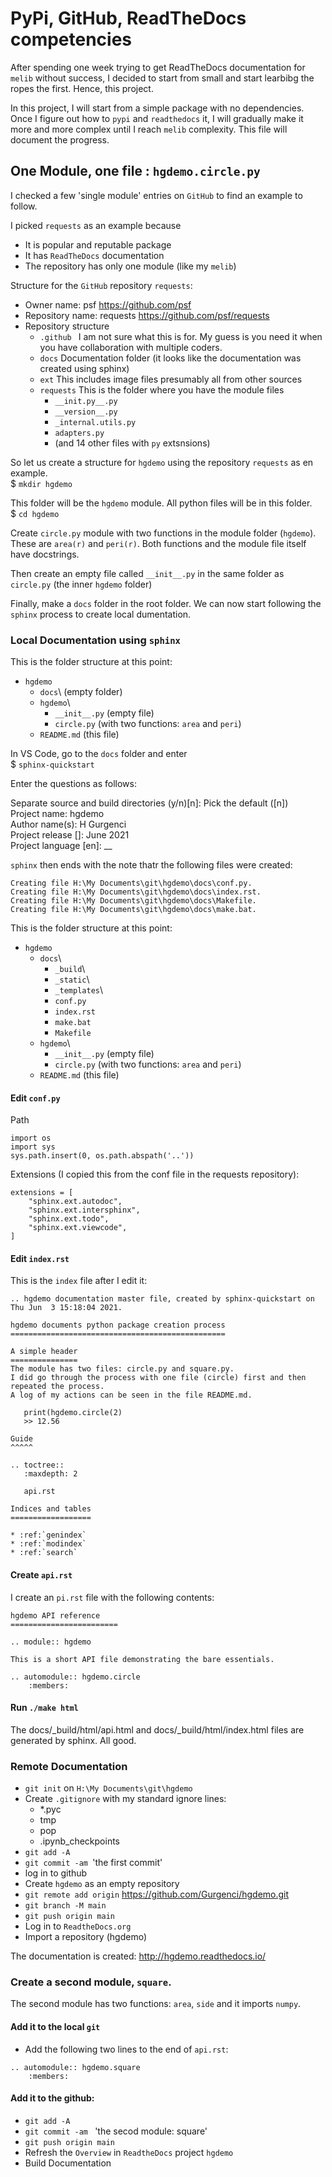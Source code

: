 # PyPi, GitHub, ReadTheDocs competencies #
After spending one week trying to get ReadTheDocs documentation for `melib` without success, I decided to start from small and start learbibg the ropes the first.  Hence, this project.

In this project, I will start from a simple package with no dependencies.  Once I figure out how to `pypi` and `readthedocs` it, I will gradually make it more and more complex until I reach `melib` complexity.  This file will document the progress.

## One Module, one file : `hgdemo.circle.py` ##
I checked a few 'single module' entries on `GitHub` to find an example to follow.

I picked `requests` as an example because
* It is popular and reputable package
* It has `ReadTheDocs` documentation
* The repository has only one module (like my `melib`)

Structure for the `GitHub` repository `requests`:
* Owner name: psf https://github.com/psf
* Repository name: requests https://github.com/psf/requests 
* Repository structure
  * `.github ` I am not sure what this is for.  My guess is you need it when you have collaboration with multiple coders.
  * `docs` Documentation folder (it looks like the documentation was created using sphinx)
  * `ext` This includes image files presumably all from other sources
  * `requests` This is the folder where you have the module files
    * `__init.py__.py`
    * `__version__.py`
    * `_internal.utils.py`
    * `adapters.py`
    * (and 14 other files with `py` extsnsions)

So let us create a structure for `hgdemo` using the repository `requests` as en example.<br>
$ `mkdir hgdemo`

This folder will be the `hgdemo` module.  All python files will be in this folder.  <br>
$ `cd hgdemo`

Create `circle.py` module with two functions in the module folder (`hgdemo`).  These are `area(r)` and `peri(r)`.  Both functions and the module file itself have docstrings. 

Then create an empty file called `__init__.py` in the same folder as `circle.py` (the inner `hgdemo` folder)

Finally, make a `docs` folder in the root folder.  We can now start following the `sphinx` process to create local dumentation.


### Local Documentation using `sphinx` ###
This is the folder structure at this point:
* `hgdemo`
  * `docs`\ (empty folder)
  * `hgdemo`\
    * `__init__.py`  (empty file)
    * `circle.py` (with two functions: `area` and `peri`)
  * `README.md` (this file)

In VS Code, go to the `docs` folder and enter  
$ `sphinx-quickstart`

Enter the questions as follows:

Separate source and build directories (y/n)[n]: Pick the default ([n])  
Project name: hgdemo  
Author name(s): H Gurgenci  
Project release []: June 2021  
Project language [en]: __  

`sphinx` then ends with the note thatr the following files were created:
```
Creating file H:\My Documents\git\hgdemo\docs\conf.py.
Creating file H:\My Documents\git\hgdemo\docs\index.rst.
Creating file H:\My Documents\git\hgdemo\docs\Makefile.
Creating file H:\My Documents\git\hgdemo\docs\make.bat.
```
This is the folder structure at this point:
* `hgdemo`
  * `docs`\
    * `_build`\
    * `_static`\
    * `_templates`\
    * `conf.py`
    * `index.rst`
    * `make.bat`
    * `Makefile`
  * `hgdemo`\
    * `__init__.py`  (empty file)
    * `circle.py` (with two functions: `area` and `peri`)
  * `README.md` (this file)

#### Edit `conf.py` ####

Path

```
import os
import sys
sys.path.insert(0, os.path.abspath('..'))
```

Extensions (I copied this from the conf file in the requests repository):

```
extensions = [
    "sphinx.ext.autodoc",
    "sphinx.ext.intersphinx",
    "sphinx.ext.todo",
    "sphinx.ext.viewcode",
]
```
#### Edit `index.rst` ####

This is the `index` file after I edit it:
```
.. hgdemo documentation master file, created by sphinx-quickstart on Thu Jun  3 15:18:04 2021.

hgdemo documents python package creation process
================================================

A simple header
===============
The module has two files: circle.py and square.py.
I did go through the process with one file (circle) first and then repeated the process.
A log of my actions can be seen in the file README.md.

   print(hgdemo.circle(2)
   >> 12.56

Guide
^^^^^

.. toctree::
   :maxdepth: 2

   api.rst

Indices and tables
==================

* :ref:`genindex`
* :ref:`modindex`
* :ref:`search`
```

#### Create `api.rst` ####

I create an `pi.rst` file with the following contents:

```
hgdemo API reference
========================

.. module:: hgdemo

This is a short API file demonstrating the bare essentials.

.. automodule:: hgdemo.circle
    :members:
```
#### Run `./make html` ####
The docs/_build/html/api.html and docs/_build/html/index.html files are generated by sphinx.  All good.

### Remote Documentation ###
* `git init` on `H:\My Documents\git\hgdemo`
* Create `.gitignore` with my standard ignore lines:
  * *.pyc
  * tmp
  * pop
  * .ipynb_checkpoints
* `git add -A`
* `git commit -am `'the first commit'
* log in to github
* Create `hgdemo` as an empty repository
* `git remote add origin` https://github.com/Gurgenci/hgdemo.git
* `git branch -M main`
* `git push origin main`
* Log in to `ReadtheDocs.org`
* Import a repository (hgdemo)

The documentation is created: http://hgdemo.readthedocs.io/ 

### Create a second module, `square`. ###
The second module has two functions: `area`, `side` and it imports `numpy`.
#### Add it to the local `git` ####
* Add the following two lines to the end of `api.rst`:
```  * 
.. automodule:: hgdemo.square
    :members:
```

#### Add it to the github: ####
* `git add -A`
* `git commit -am ` 'the secod module: square'
* `git push origin main`
* Refresh the `Overview` in `ReadtheDocs` project `hgdemo`
* Build Documentation
